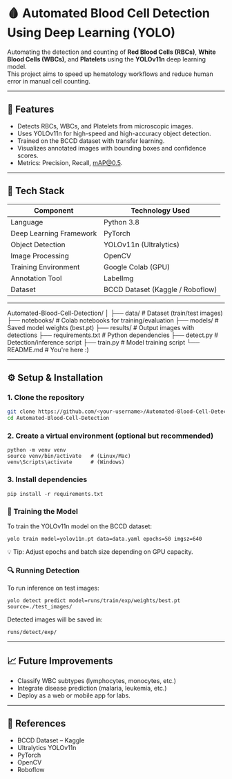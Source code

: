 # 🩸 Automated Blood Cell Detection Using Deep Learning (YOLO)

Automating the detection and counting of **Red Blood Cells (RBCs)**, **White Blood Cells (WBCs)**, and **Platelets** using the **YOLOv11n** deep learning model.  
This project aims to speed up hematology workflows and reduce human error in manual cell counting.

---

## 🚀 Features
- Detects RBCs, WBCs, and Platelets from microscopic images.
- Uses YOLOv11n for high-speed and high-accuracy object detection.
- Trained on the BCCD dataset with transfer learning.
- Visualizes annotated images with bounding boxes and confidence scores.
- Metrics: Precision, Recall, mAP@0.5.

---

## 🧠 Tech Stack
| Component | Technology Used |
|------------|----------------|
| Language | Python 3.8 |
| Deep Learning Framework | PyTorch |
| Object Detection | YOLOv11n (Ultralytics) |
| Image Processing | OpenCV |
| Training Environment | Google Colab (GPU) |
| Annotation Tool | LabelImg |
| Dataset | BCCD Dataset (Kaggle / Roboflow) |

---

Automated-Blood-Cell-Detection/
│
├── data/ # Dataset (train/test images)
├── notebooks/ # Colab notebooks for training/evaluation
├── models/ # Saved model weights (best.pt)
├── results/ # Output images with detections
├── requirements.txt # Python dependencies
├── detect.py # Detection/inference script
├── train.py # Model training script
└── README.md # You're here :)

---

## ⚙️ Setup & Installation

### 1. Clone the repository
```bash
git clone https://github.com/<your-username>/Automated-Blood-Cell-Detection.git
cd Automated-Blood-Cell-Detection
```

### 2. Create a virtual environment (optional but recommended)
```
python -m venv venv
source venv/bin/activate   # (Linux/Mac)
venv\Scripts\activate      # (Windows)
```

### 3. Install dependencies
```
pip install -r requirements.txt
```

### 🧬 Training the Model

To train the YOLOv11n model on the BCCD dataset:
```
yolo train model=yolov11n.pt data=data.yaml epochs=50 imgsz=640
```
💡 Tip: Adjust epochs and batch size depending on GPU capacity.

### 🔍 Running Detection

To run inference on test images:
```
yolo detect predict model=runs/train/exp/weights/best.pt source=./test_images/
```
Detected images will be saved in:
```
runs/detect/exp/
```

---

## 📈 Future Improvements

- Classify WBC subtypes (lymphocytes, monocytes, etc.)
- Integrate disease prediction (malaria, leukemia, etc.)
- Deploy as a web or mobile app for labs.

---

## 🧾 References

- BCCD Dataset – Kaggle
- Ultralytics YOLOv11n
- PyTorch
- OpenCV
- Roboflow
